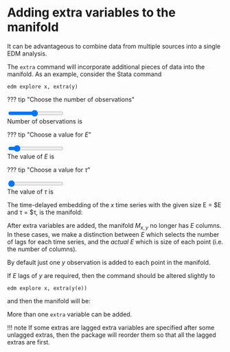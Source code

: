 # Adding extra variables to the manifold

It can be advantageous to combine data from multiple sources into a single EDM analysis.

The `extra` command will incorporate additional pieces of data into the manifold.
As an example, consider the Stata command

`edm explore x, extra(y)`

??? tip "Choose the number of observations"
    <div class="slidecontainer"><input type="range" min="1" max="20" value="10" class="slider" id="numObs"></div>
    Number of observations is <span class="numObs_choice" />

??? tip "Choose a value for $E$"
    <div class="slidecontainer"><input type="range" min="1" max="10" value="2" class="slider" id="E"></div>
    The value of $E$ is <span class="E_choice" />

??? tip "Choose a value for $\tau$"
    <div class="slidecontainer"><input type="range" min="1" max="5" value="1" class="slider" id="tau"></div>
    The value of $\tau$ is <span class="tau_choice" />

The time-delayed embedding of the $x$ time series with the given size E = $E and τ = $τ, is the manifold:

<span class="dynamic-equation" data-equation="\[ M_x := \text{Manifold}(x, E,\tau) = ${M_x} \]" />
<!-- 
# ╔═╡ 982d9067-da5b-4cbf-bcba-5c94ed2479b9
begin
	function manifold_with_extra(x, E, tau, extra)
		Mrows = [reshape(x[(i + tau*(E-1)):-tau:(i)], 1, E) for i = 1:(obs-(E-1)*tau)]
		M_x = reduce(vcat, Mrows)
		extraCol = [extra[(i + tau*(E-1))] for i = 1:(obs-(E-1)*tau)]
		hcat(M_x, extraCol)
	end;
	M_x_extra = manifold_with_extra(x, E, τ, y);
	#M_x_extra_set = manifold_set(M_x_extra);
	#L"M_{x,y} := %$M_x_extra_set"
	L"M_{x,y} := %$(latexify(M_x_extra))"
end -->

After extra variables are added, the manifold $M_{x,y}$ no longer has $E$ columns.
In these cases, we make a distinction between $E$ which selects the number of lags for each time series, and the *actual* $E$ which is size of each point (i.e. the number of columns).

By default just one $y$ observation is added to each point in the manifold.

If $E$ lags of $y$ are required, then the command should be altered slightly to

`edm explore x, extra(y(e))`

and then the manifold will be:

<!-- begin
	M_extras = manifold(y, E, τ);
	M_x_extras = hcat(M_x, M_extras)	
	#M_x_extras_set = manifold_set(M_x_extras)
	#L"M_{x,y} := %$M_x_extras_set"
	L"M_{x,y} := %$(latexify(M_x_extras))" 
end -->

More than one `extra` variable can be added.

!!! note
    If some extras are lagged extra variables are specified after some unlagged extras, then the package will reorder them so that all the lagged extras are first.
